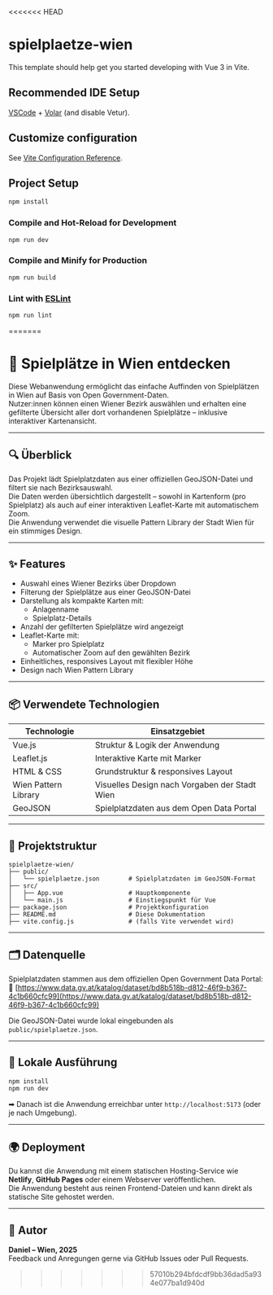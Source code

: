 <<<<<<< HEAD
# spielplaetze-wien

This template should help get you started developing with Vue 3 in Vite.

## Recommended IDE Setup

[VSCode](https://code.visualstudio.com/) + [Volar](https://marketplace.visualstudio.com/items?itemName=Vue.volar) (and disable Vetur).

## Customize configuration

See [Vite Configuration Reference](https://vite.dev/config/).

## Project Setup

```sh
npm install
```

### Compile and Hot-Reload for Development

```sh
npm run dev
```

### Compile and Minify for Production

```sh
npm run build
```

### Lint with [ESLint](https://eslint.org/)

```sh
npm run lint
```
=======
# 🎠 Spielplätze in Wien entdecken

Diese Webanwendung ermöglicht das einfache Auffinden von Spielplätzen in Wien auf Basis von Open Government-Daten.  
Nutzer:innen können einen Wiener Bezirk auswählen und erhalten eine gefilterte Übersicht aller dort vorhandenen Spielplätze – inklusive interaktiver Kartenansicht.

---

## 🔍 Überblick

Das Projekt lädt Spielplatzdaten aus einer offiziellen GeoJSON-Datei und filtert sie nach Bezirksauswahl.  
Die Daten werden übersichtlich dargestellt – sowohl in Kartenform (pro Spielplatz) als auch auf einer interaktiven Leaflet-Karte mit automatischem Zoom.  
Die Anwendung verwendet die visuelle Pattern Library der Stadt Wien für ein stimmiges Design.

---

## ✨ Features

- Auswahl eines Wiener Bezirks über Dropdown
- Filterung der Spielplätze aus einer GeoJSON-Datei
- Darstellung als kompakte Karten mit:
  - Anlagenname
  - Spielplatz-Details
- Anzahl der gefilterten Spielplätze wird angezeigt
- Leaflet-Karte mit:
  - Marker pro Spielplatz
  - Automatischer Zoom auf den gewählten Bezirk
- Einheitliches, responsives Layout mit flexibler Höhe
- Design nach Wien Pattern Library

---

## 📦 Verwendete Technologien

| Technologie         | Einsatzgebiet                                     |
|---------------------|---------------------------------------------------|
| Vue.js              | Struktur & Logik der Anwendung                    |
| Leaflet.js          | Interaktive Karte mit Marker                      |
| HTML & CSS          | Grundstruktur & responsives Layout                |
| Wien Pattern Library| Visuelles Design nach Vorgaben der Stadt Wien    |
| GeoJSON             | Spielplatzdaten aus dem Open Data Portal         |

---

## 📂 Projektstruktur

```
spielplaetze-wien/
├── public/
│   └── spielplaetze.json        # Spielplatzdaten im GeoJSON-Format
├── src/
│   ├── App.vue                  # Hauptkomponente
│   └── main.js                  # Einstiegspunkt für Vue
├── package.json                 # Projektkonfiguration
├── README.md                    # Diese Dokumentation
├── vite.config.js               # (falls Vite verwendet wird)
```

---

## 🗂️ Datenquelle

Spielplatzdaten stammen aus dem offiziellen Open Government Data Portal:  
📎 [https://www.data.gv.at/katalog/dataset/bd8b518b-d812-46f9-b367-4c1b660cfc99](https://www.data.gv.at/katalog/dataset/bd8b518b-d812-46f9-b367-4c1b660cfc99)

Die GeoJSON-Datei wurde lokal eingebunden als `public/spielplaetze.json`.

---

## 🚀 Lokale Ausführung

```bash
npm install
npm run dev
```

➡ Danach ist die Anwendung erreichbar unter `http://localhost:5173` (oder je nach Umgebung).

---

## 🌍 Deployment

Du kannst die Anwendung mit einem statischen Hosting-Service wie **Netlify**, **GitHub Pages** oder einem Webserver veröffentlichen.  
Die Anwendung besteht aus reinen Frontend-Dateien und kann direkt als statische Site gehostet werden.

---

## 🙋 Autor

**Daniel – Wien, 2025**  
Feedback und Anregungen gerne via GitHub Issues oder Pull Requests.
>>>>>>> 57010b294bfdcdf9bb36dad5a934e077ba1d940d
